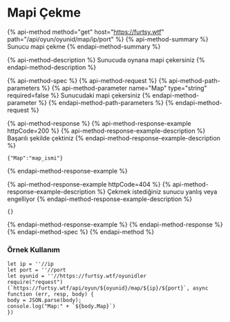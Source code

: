 # Mapi Çekme

{% api-method method="get" host="https://furtsy.wtf" path="/api/oyun/oyunid/map/ip/port" %}
{% api-method-summary %}
Sunucu mapi çekme
{% endapi-method-summary %}

{% api-method-description %}
Sunucuda oynana mapi çekersiniz
{% endapi-method-description %}

{% api-method-spec %}
{% api-method-request %}
{% api-method-path-parameters %}
{% api-method-parameter name="Map" type="string" required=false %}
Sunucudaki mapi çekersiniz
{% endapi-method-parameter %}
{% endapi-method-path-parameters %}
{% endapi-method-request %}

{% api-method-response %}
{% api-method-response-example httpCode=200 %}
{% api-method-response-example-description %}
Başarılı şekilde çektiniz
{% endapi-method-response-example-description %}

```
{"Map":"map_ismi"}
```
{% endapi-method-response-example %}

{% api-method-response-example httpCode=404 %}
{% api-method-response-example-description %}
Çekmek istediğiniz sunucu yanlış veya engelliyor
{% endapi-method-response-example-description %}

```
{}
```
{% endapi-method-response-example %}
{% endapi-method-response %}
{% endapi-method-spec %}
{% endapi-method %}

### Örnek Kullanım

```text
let ip = ''//ip 
let port = ''//port 
let oyunid = ''//https://furtsy.wtf/oyunidler
require("request")(`https://furtsy.wtf/api/oyun/${oyunid}/map/${ip}/${port}`, async function (err, resp, body) { 
body = JSON.parse(body); 
console.log("Map:" + `${body.Map}`)
})
```



